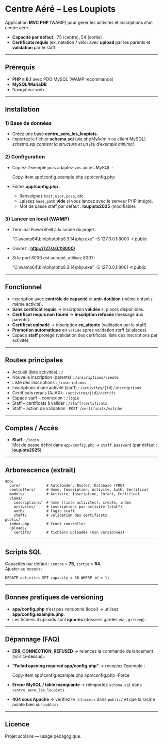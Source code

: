 # Centre Aéré – Les Loupiots

Application **MVC PHP** (WAMP) pour gérer les activités et inscriptions d’un centre aéré.  
- **Capacité par défaut** : 75 (centre), 54 (sortie)  
- **Certificats requis** (ex. natation / vélo) avec **upload** par les parents et **validation** par le staff

---

## Prérequis
- **PHP ≥ 8.1** avec PDO MySQL (WAMP recommandé)
- **MySQL/MariaDB**
- Navigateur web

---

## Installation

### 1) Base de données
- Créez une base **centre_aere_les_loupiots**.
- Importez le fichier **schema.sql** (via phpMyAdmin ou client MySQL).
  *schema.sql contient la structure et un jeu d’exemple minimal.*

### 2) Configuration
- Copiez l’exemple puis adaptez vos accès MySQL :

    Copy-Item app\config.example.php app\config.php

- Éditez **app/config.php** :
  - Renseignez `host`, `user`, `pass`, etc.
  - Laissez `base_path` **vide** si vous lancez avec le serveur PHP intégré.
  - Mot de passe staff par défaut : **loupiots2025** (modifiable).

### 3) Lancer en local (WAMP)
- Terminal PowerShell à la racine du projet :

    "C:\wamp64\bin\php\php8.3.14\php.exe" -S 127.0.0.1:8000 -t public

- Ouvrez : **http://127.0.0.1:8000/**
- Si le port 8000 est occupé, utilisez 8001 :

    "C:\wamp64\bin\php\php8.3.14\php.exe" -S 127.0.0.1:8001 -t public

---

## Fonctionnel
- Inscription avec **contrôle de capacité** et **anti-doublon** (même enfant / même activité).
- **Sans certificat requis** → inscription **validée** si places disponibles.
- **Certificat requis non fourni** → **inscription refusée** (message aux parents).
- **Certificat uploadé** → inscription **en_attente** (validation par le staff).
- **Promotion automatique** en `valide` après validation staff (si places).
- Espace **staff** protégé (validation des certificats, liste des inscriptions par activité).

---

## Routes principales
- Accueil (liste activités) : `/`
- Nouvelle inscription (parents) : `/inscriptions/create`
- Liste des inscriptions : `/inscriptions`
- Inscriptions d’une activité (staff) : `/activites/{id}/inscriptions`
- Certificats requis (AJAX) : `/activites/{id}/certifs`
- Espace staff – connexion : `/login`
- Staff – certificats à valider : `/staff/certificats`
- Staff – action de validation : `POST /certificats/valider`

---

## Comptes / Accès
- **Staff** : `/login`  
  Mot de passe défini dans `app/config.php` → `staff.password` (par défaut : **loupiots2025**).

---

## Arborescence (extrait)
    app/
      core/            # Autoloader, Router, Database (PDO)
      controllers/     # Home, Inscription, Activite, Auth, Certificat
      models/          # Activite, Inscription, Enfant, Certificat
      views/
        inscriptions/  # home (liste activités), create, index
        activites/     # inscriptions par activité (staff)
        auth/          # login staff
        staff/         # validation des certificats
    public/
      index.php        # front controller
      uploads/
        certifs/       # fichiers uploadés (non versionnés)

---

## Scripts SQL
Capacités par défaut : `centre` = **75**, `sortie` = **54**.  
Ajuster au besoin :

    UPDATE activites SET capacity = 30 WHERE id = 1;

---

## Bonnes pratiques de versioning
- **app/config.php** n’est pas versionné (local) → utilisez **app/config.example.php**.
- Les fichiers d’uploads sont **ignorés** (dossiers gardés via `.gitkeep`).

---

## Dépannage (FAQ)
- **ERR_CONNECTION_REFUSED** → relancez la commande de lancement (voir ci-dessus).
- **“Failed opening required app/config.php”** → recopiez l’exemple :

    Copy-Item app\config.example.php app\config.php -Force

- **Erreur MySQL / table manquante** → réimportez `schema.sql` dans `centre_aere_les_loupiots`.
- **404 sous Apache** → vérifiez le `.htaccess` dans `public/` et que la racine pointe bien sur `public/`.

---

## Licence
Projet scolaire — usage pédagogique.
